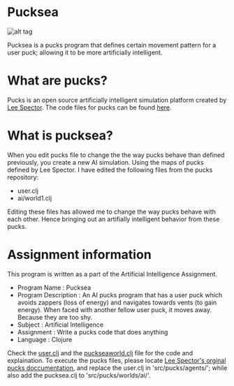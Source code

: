 Pucksea
=======

![alt tag](http://1.bp.blogspot.com/-dL2WkCZUxAI/VhXsdIzMfxI/AAAAAAAACOw/D8GKO1KkkoE/s1600/Screen%2BShot%2B2015-10-08%2Bat%2B12.08.06%2BAM.png)

Pucksea is a pucks program that defines certain movement pattern for a user puck; allowing it to be more artificially intelligent.

What are pucks?
=======
Pucks  is an open source artificially intelligent simulation platform created by [Lee Spector](https://github.com/lspector).
The code files for pucks can be found [here](https://github.com/lspector/pucks).

What is pucksea?
=======
When you edit pucks file to change the the way pucks behave than defined previously, you create a new AI simulation.
Using the maps of pucks defined by Lee Spector. I have edited the following files from the pucks repository:
- user.clj
- ai/world1.clj

Editing these files has allowed me to change the way pucks behave with each other. Hence bringing out an artifially intelligent behavior from these pucks.

Assignment information
=======
This program is written as a part of the Artificial Intelligence Assignment.

- Program Name : Pucksea
- Program Description : An AI pucks program that has a user puck which avoids zappers (loss of energy) and navigates towards vents (to gain energy). When faced with another fellow user puck, it moves away. Because they are too shy.
- Subject : Artificial Intelligence
- Assignment : Write a pucks code that does anything
- Language : Clojure

Check the [user.clj](https://github.com/nddave/Pucksea/blob/master/user.clj) and the [puckseaworld.clj](https://github.com/nddave/Pucksea/blob/master/puckseaworld.clj) file for the code and explaination.
To execute the pucks files, please locate [Lee Spector's orginal pucks doccumentation](https://github.com/lspector/pucks), and replace the user.clj in 'src/pucks/agents/'; while also add the pucksea.clj to 'src/pucks/worlds/ai/'.
